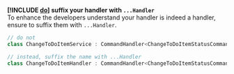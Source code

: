 **[!INCLUDE [do](../../Fragments/do-inline-header.md)] suffix your handler with `...Handler`** \
To enhance the developers understand your handler is indeed a handler, ensure to suffix them with `...Handler`.

```csharp
// do not
class ChangeToDoItemService : CommandHandler<ChangeToDoItemStatusCommand> { /* omitted */ }

// instead, suffix the name with ...Handler
class ChangeToDoItemHandler : CommandHandler<ChangeToDoItemStatusCommand> { /* omitted */ }
```